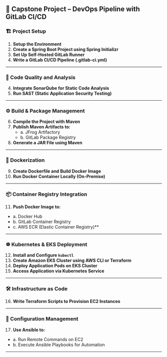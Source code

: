 ## 📘 Capstone Project – DevOps Pipeline with GitLab CI/CD

### 🏗️ Project Setup
1. **Setup the Environment**
2. **Create a Spring Boot Project using Spring Initializr**
3. **Set Up Self-Hosted GitLab Runner**
4. **Write a GitLab CI/CD Pipeline (.gitlab-ci.yml)**

---

### 🧪 Code Quality and Analysis
4. **Integrate SonarQube for Static Code Analysis**
5. **Run SAST (Static Application Security Testing)**

---

### ⚙️ Build & Package Management
6. **Compile the Project with Maven**
7. **Publish Maven Artifacts to:**
   - a. JFrog Artifactory
   - b. GitLab Package Registry
8. **Generate a JAR File using Maven**

---

### 🐳 Dockerization
9. **Create Dockerfile and Build Docker Image**
10. **Run Docker Container Locally (On-Premise)**

---

### 📦 Container Registry Integration
11. **Push Docker Image to:**
   - a. Docker Hub  
   - b. GitLab Container Registry  
   - c. AWS ECR (Elastic Container Registry)**

---

### ☸️ Kubernetes & EKS Deployment
12. **Install and Configure `kubectl`**
13. **Create Amazon EKS Cluster using AWS CLI or Terraform**
14. **Deploy Application Pods on EKS Cluster**
15. **Access Application via Kubernetes Service**

---

### 🛠️ Infrastructure as Code
16. **Write Terraform Scripts to Provision EC2 Instances**

---

### 🤖 Configuration Management
17. **Use Ansible to:**
   - a. Run Remote Commands on EC2
   - b. Execute Ansible Playbooks for Automation

---

